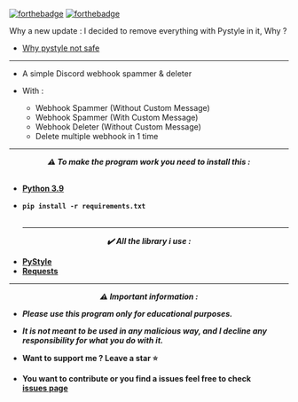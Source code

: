 [![forthebadge](https://forthebadge.com/images/badges/made-with-python.svg)](https://forthebadge.com)
[![forthebadge](https://forthebadge.com/images/badges/built-with-love.svg)](https://forthebadge.com)

Why a new update : I decided to remove everything with Pystyle in it, Why ?

* <a href="https://medium.com/checkmarx-security/hunting-for-malicious-code-the-dangers-of-wasp-stealer-e0d073913623">Why pystyle not safe</a>

---
* A simple Discord webhook spammer & deleter

* With :
  * Webhook Spammer (Without Custom Message)
  * Webhook Spammer (With Custom Message)
  * Webhook Deleter (Without Custom Message)
  * Delete multiple webhook in 1 time
  

-----

<p align="center"><strong><i>⚠️ To make the program work you need to install this :</i></strong</p>
<br><br>

* <a href="https://www.python.org/ftp/python/3.9.13/python-3.9.13-amd64.exe">Python 3.9</a>

* `pip install -r requirements.txt`
<br><br>
  
  -----
<p align="center"><i>✔️ All the library i use :</i></p>

* <a href="https://github.com/billythegoat356/pystyle">PyStyle</a>
* <a href="https://pypi.org/project/requests/">Requests</a>
---
<p align="center"><strong><i>⚠️ Important information :</i></strong</p>

* ***Please use this program only for educational purposes.***
* ***It is not meant to be used in any malicious way, and I decline any responsibility for what you do with it.***

* Want to support me ? Leave a star ⭐ 
* You want to contribute or you find a issues feel free to check <br/>[issues page](https://github.com/TheCuteOwl/Discord-Webhook-Spammer-and-Deleter/issues)
